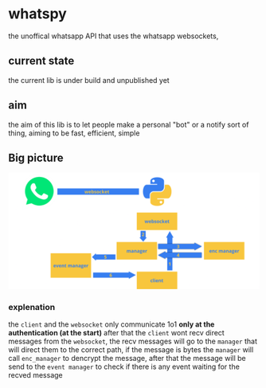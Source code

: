 
# whatspy
the unoffical whatsapp API that uses the whatsapp websockets, 

## current state
the current lib is under build and unpublished yet

## aim
the aim of this lib is to let people make a personal "bot" 
or a notify sort of thing, aiming to be fast, efficient, simple

## Big picture
![whatspy-arch](/images/whatspy-arch.png)

### explenation
the `client` and the `websocket` only communicate 1o1 **only at the authentication (at the start)**
after that the `client` wont recv direct messages from the `websocket`, the recv messages will go to the `manager`
that will direct them to the correct path, if the message is bytes the `manager` will call `enc_manager` to dencrypt the message, after that
the message will be send to the `event manager` to check if there is any event waiting for the recved message
